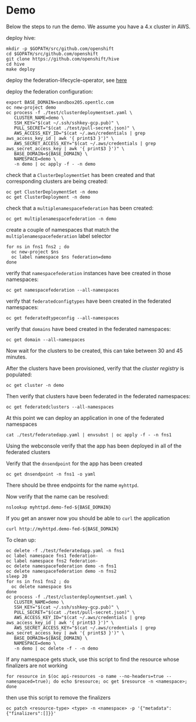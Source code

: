 # Demo

Below the steps to run the demo.
We assume you have a 4.x cluster in AWS.

deploy hive:

```shell
mkdir -p $GOPATH/src/github.com/openshift
cd $GOPATH/src/github.com/openshift
git clone https://github.com/openshift/hive
cd hive
make deploy
```

deploy the federation-lifecycle-operator, see [here](./README.md#Installation)

deploy the federation configuration:

```shell
export BASE_DOMAIN=sandbox205.opentlc.com
oc new-project demo
oc process -f ./test/clusterdeploymentset.yaml \
   CLUSTER_NAME=demo \
   SSH_KEY="$(cat ~/.ssh/sshkey-gcp.pub)" \
   PULL_SECRET="$(cat ./test/pull-secret.json)" \
   AWS_ACCESS_KEY_ID="$(cat ~/.aws/credentials | grep aws_access_key_id | awk '{ print$3 }')" \
   AWS_SECRET_ACCESS_KEY="$(cat ~/.aws/credentials | grep aws_secret_access_key | awk '{ print$3 }')" \
   BASE_DOMAIN=${BASE_DOMAIN} \
   NAMESPACE=demo \
   -n demo | oc apply -f - -n demo
```

check that a `ClusterDeploymentSet` has been created and that corresponding clusters are being created:

```shell
oc get ClusterDeploymentSet -n demo
oc get ClusterDeployment -n demo
```

check that a `multiplenamespacefederation` has been created:

```shell
oc get multiplenamespacefederation -n demo
```

create a couple of namespaces that match the `multiplenamespacefederation` label selector

```shell
for ns in fns1 fns2 ; do
  oc new-project $ns
  oc label namespace $ns federation=demo
done
```

verify that `namespacefederation` instances have bee created in those namespaces:

```shell
oc get namespacefederation --all-namespaces
```

verify that `federatedconfigtypes` have been created in the federated namespaces:

```shell
oc get federatedtypeconfig --all-namespaces
```

verify that `domains` have beed created in the federated namespaces:

```shell
oc get domain --all-namespaces
```

Now wait for the clusters to be created, this can take between 30 and 45 minutes.

After the clusters have been provisioned, verify that the *cluster registry* is populated:

```shell
oc get cluster -n demo
```

Then verify that clusters have been federated in the federated namespaces:

```shell
oc get federatedclusters --all-namespaces
```

At this point we can deploy an application in one of the federated namespaces

```shell
cat ./test/federatedapp.yaml | envsubst | oc apply -f - -n fns1
```

Using the webconsole verify that the app has been deployed in all of the federated clusters

Verify that the `dnsendpoint` for the app has been created

```shell
oc get dnsendpoint -n fns1 -o yaml
```

There should be three endpoints for the name `myhttpd`.

Now verify that the name can be resolved:

```shell
nslookup myhttpd.demo-fed-${BASE_DOMAIN}
```

If you get an answer now you should be able to `curl` the application

```shell
curl http://myhttpd.demo-fed-${BASE_DOMAIN}
```

To clean up:

```shell
oc delete -f ./test/federatedapp.yaml -n fns1
oc label namespace fns1 federation-
oc label namespace fns2 federation-
oc delete namespacefederation demo -n fns1
oc delete namespacefederation demo -n fns2
sleep 20
for ns in fns1 fns2 ; do
  oc delete namespace $ns
done
oc process -f ./test/clusterdeploymentset.yaml \
   CLUSTER_NAME=demo \
   SSH_KEY="$(cat ~/.ssh/sshkey-gcp.pub)" \
   PULL_SECRET="$(cat ./test/pull-secret.json)" \
   AWS_ACCESS_KEY_ID="$(cat ~/.aws/credentials | grep aws_access_key_id | awk '{ print$3 }')" \
   AWS_SECRET_ACCESS_KEY="$(cat ~/.aws/credentials | grep aws_secret_access_key | awk '{ print$3 }')" \
   BASE_DOMAIN=${BASE_DOMAIN} \
   NAMESPACE=demo \
   -n demo | oc delete -f - -n demo
```

If any namespace gets stuck, use this script to find the resource whose finalizers are not working

```shell
for resource in $(oc api-resources -o name --no-headers=true --namespaced=true); do echo $resource; oc get $resource -n <namespace>; done
```

then use this script to remove the finalizers

```shell
oc patch <resource-type> <type> -n <namespace> -p '{"metadata":{"finalizers":[]}}'
```
